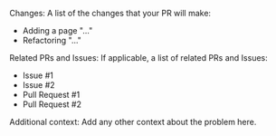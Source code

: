 Changes:
A list of the changes that your PR will make:
* Adding a page "..."
* Refactoring "..."

Related PRs and Issues:
If applicable, a list of related PRs and Issues:
* Issue #1
* Issue #2
* Pull Request #1
* Pull Request #2

Additional context:
Add any other context about the problem here.
